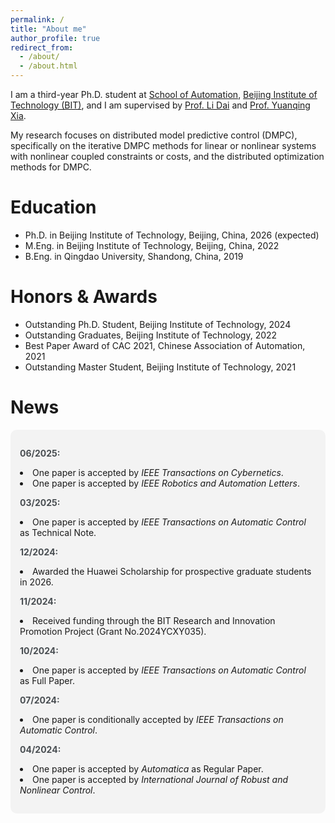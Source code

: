 ```yaml
---
permalink: /
title: "About me"
author_profile: true
redirect_from: 
  - /about/
  - /about.html
---
```


I am a third-year Ph.D. student at <a href="https://ac.bit.edu.cn/" target="_blank">School of Automation</a>, <a href="https://english.bit.edu.cn/" target="_blank">Beijing Institute of Technology (BIT)</a>, and I am supervised by <a href="https://scholar.google.com.hk/citations?user=WDrzqT8AAAAJ&hl=zh-CN" target="_blank">Prof. Li Dai</a> and <a href="https://scholar.google.com.hk/citations?user=HtedN3oAAAAJ&hl=zh-CN&oi=ao" target="_blank">Prof. Yuanqing Xia</a>.

My research focuses on distributed model predictive control (DMPC), specifically on the iterative DMPC methods for linear or nonlinear systems with nonlinear coupled constraints or costs, and the distributed optimization methods for DMPC.

Education
======
* Ph.D. in Beijing Institute of Technology, Beijing, China, 2026 (expected)
* M.Eng. in Beijing Institute of Technology, Beijing, China, 2022
* B.Eng. in Qingdao University, Shandong, China, 2019

Honors & Awards
======
* Outstanding Ph.D. Student, Beijing Institute of Technology, 2024
* Outstanding Graduates, Beijing Institute of Technology, 2022
* Best Paper Award of CAC 2021, Chinese Association of Automation, 2021
* Outstanding Master Student, Beijing Institute of Technology, 2021

News
======
<div style="background-color: #f3f3f3; padding: 15px; border-radius: 10px;">

  <p>
    <strong style="color: #494e52;">06/2025:</strong>
    <li>One paper is accepted by <em>IEEE Transactions on Cybernetics</em>.</li>
    <li>One paper is accepted by <em>IEEE Robotics and Automation Letters</em>.</li>
  </p>
  <p>
    <strong style="color: #494e52;">03/2025:</strong>
    <li>One paper is accepted by <em>IEEE Transactions on Automatic Control</em> as Technical Note.</li>
  </p>
  <p>
    <strong style="color: #494e52;">12/2024:</strong>
    <li>Awarded the Huawei Scholarship for prospective graduate students in 2026.</li>
  </p>
  <p>
    <strong style="color: #494e52;">11/2024:</strong>
    <li>Received funding through the BIT Research and Innovation Promotion Project (Grant No.2024YCXY035).</li>
  </p>
  <p>
    <strong style="color: #494e52;">10/2024:</strong>
    <li>One paper is accepted by <em>IEEE Transactions on Automatic Control</em> as Full Paper.</li>
  </p>
  <p>
    <strong style="color: #494e52;">07/2024:</strong>
    <li>One paper is conditionally accepted by <em>IEEE Transactions on Automatic Control</em>.</li>
  </p>
  <p>
    <strong style="color: #494e52;">04/2024:</strong>
    <li>One paper is accepted by <em>Automatica</em> as Regular Paper.</li>
    <li>One paper is accepted by <em>International Journal of Robust and Nonlinear Control</em>.</li>
  </p>
</div>


